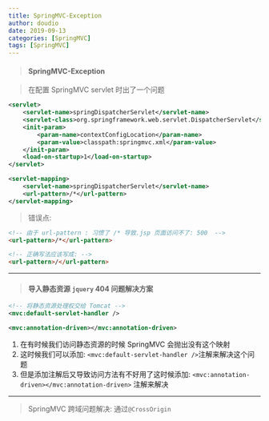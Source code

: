 ```yaml
---
title: SpringMVC-Exception
author: doudio
date: 2019-09-13
categories: [SpringMVC]
tags: [SpringMVC]
---
```


> #### SpringMVC-Exception

> 在配置 SpringMVC servlet 时出了一个问题

```xml
<servlet>
    <servlet-name>springDispatcherServlet</servlet-name>
    <servlet-class>org.springframework.web.servlet.DispatcherServlet</servlet-class>
    <init-param>
        <param-name>contextConfigLocation</param-name>
        <param-value>classpath:springmvc.xml</param-value>
    </init-param>
    <load-on-startup>1</load-on-startup>
</servlet>

<servlet-mapping>
    <servlet-name>springDispatcherServlet</servlet-name>
    <url-pattern>/*</url-pattern>
</servlet-mapping>
```

> 错误点:

```html
<!-- 由于 url-pattern : 习惯了 /* 导致.jsp 页面访问不了: 500  -->
<url-pattern>/*</url-pattern>

<!-- 正确写法应该写成: -->
<url-pattern>/</url-pattern>
```

---

> #### 导入静态资源 `jquery` 404 问题解决方案

```xml
<!-- 将静态资源处理权交给 Tomcat -->
<mvc:default-servlet-handler />

<mvc:annotation-driven></mvc:annotation-driven>
```

1. 在有时候我们访问静态资源的时候 SpringMVC 会抛出没有这个映射
2. 这时候我们可以添加: 	`<mvc:default-servlet-handler />`注解来解决这个问题
3. 但是添加注解后又导致访问方法有不好用了这时候添加: `<mvc:annotation-driven></mvc:annotation-driven>` 注解来解决

---

> SpringMVC 跨域问题解决: 通过`@CrossOrigin`

